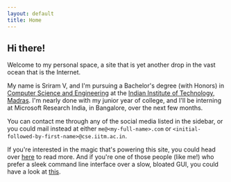 ```yaml
---
layout: default
title: Home
---
```


## Hi there!  

Welcome to my personal space, a site that is yet another drop in the vast ocean that is the Internet.  

My name is Sriram V, and I'm pursuing a Bachelor's degree (with Honors) in [Computer Science and Engineering](http://www.cse.iitm.ac.in) at the [Indian Institute of Technology, Madras](http://www.iitm.ac.in). I'm nearly done with my junior year of college, and I'll be interning at Microsoft Research India, in Bangalore, over the next few months.  

You can contact me through any of the social media listed in the sidebar, or you could mail instead at either `me@<my-full-name>.com` or `<initial-followed-by-first-name>@cse.iitm.ac.in`.  

If you're interested in the magic that's powering this site, you could head over [here](/about) to read more. And if you're one of those people (like me!) who prefer a sleek command line interface over a slow, bloated GUI, you could have a look at [this](/terminal).
